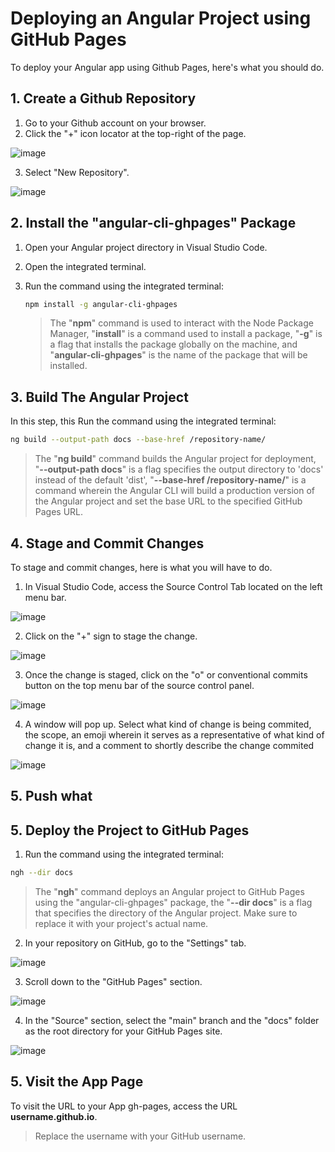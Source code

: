 # Deploying an Angular Project using GitHub Pages

To deploy your Angular app using Github Pages, here's what you should do.

## 1. Create a Github Repository

   1. Go to your Github account on your browser.
   2. Click the "+" icon locator at the top-right of the page.
  
   ![image](https://user-images.githubusercontent.com/111161441/235946279-5015042f-0c8e-4cdf-8f8b-c3e3375b43f2.png)

   3. Select "New Repository".

![image](https://user-images.githubusercontent.com/111161441/235947379-80bce4ca-436c-4a42-b8ce-ab54684005e6.png)

## 2. Install the "angular-cli-ghpages" Package

   1. Open your Angular project directory in Visual Studio Code.
   2. Open the integrated terminal.
   3. Run the command using the integrated terminal:

      ```sh
      npm install -g angular-cli-ghpages
      ```

      >The "**npm**" command is used to interact with the Node Package Manager, "**install**" is a command used to install a package, "**-g**" is a flag that installs the package globally on the machine, and "**angular-cli-ghpages**" is the name of the package that will be installed.

## 3. Build The Angular Project

In this step, this Run the command using the integrated terminal:

```sh
ng build --output-path docs --base-href /repository-name/
```

>The "**ng build**" command builds the Angular project for deployment, "**--output-path docs**" is a flag specifies the output directory to 'docs' instead of the default 'dist', "**--base-href /repository-name/**" is a command wherein the Angular CLI will build a production version of the Angular project and set the base URL to the specified GitHub Pages URL.

## 4. Stage and Commit Changes

To stage and commit changes, here is what you will have to do.

  1. In Visual Studio Code, access the Source Control Tab located on the left menu bar.

![image](https://user-images.githubusercontent.com/111161441/236210609-da92dc4a-46fd-4d93-bccf-0436ba492eb0.png)

  2. Click on the "+" sign to stage the change.

![image](https://user-images.githubusercontent.com/111161441/236210879-017eec59-3904-4031-b26c-b4f2280140d5.png)

  3. Once the change is staged, click on the "o" or conventional commits button on the top menu bar of the source control panel.

![image](https://user-images.githubusercontent.com/111161441/236211369-671d5736-34f9-45e4-a2e8-fb2c8db6adae.png)

  4. A window will pop up. Select what kind of change is being commited, the scope, an emoji wherein it serves as a representative of what kind of change it is, and a comment to shortly describe the change commited

![image](https://user-images.githubusercontent.com/111161441/236211478-1146cf0e-717f-44a5-b75d-1ff796efd145.png)

## 5. Push what

## 5. Deploy the Project to GitHub Pages

  1. Run the command using the integrated terminal:
   
  ```sh
  ngh --dir docs
  ```

  >The "**ngh**" command deploys an Angular project to GitHub Pages using the "angular-cli-ghpages" package, the "**--dir docs**" is a flag that specifies the directory of the Angular project. Make sure to replace it with your project's actual name.

  2. In your repository on GitHub, go to the "Settings" tab.

  ![image](https://user-images.githubusercontent.com/111161441/236138664-a14a025e-7642-4bbc-8860-a2bd0710a915.png)

  3. Scroll down to the "GitHub Pages" section.

  ![image](https://user-images.githubusercontent.com/111161441/236139154-0eceee9b-5f10-406c-ac1b-476ee19aee7d.png)

  4. In the "Source" section, select the "main" branch and the "docs" folder as the root directory for your GitHub Pages site.

  ![image](https://user-images.githubusercontent.com/111161441/236139415-4d1b6e1c-bd29-4689-9729-99b4b2d5214a.png)

## 5. Visit the App Page

To visit the URL to your App gh-pages, access the URL **username.github.io**.

>Replace the username with your GitHub username.
